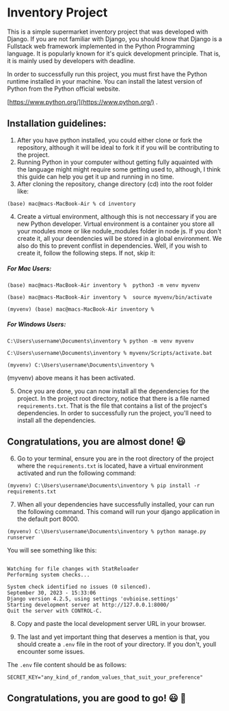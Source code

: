 # Inventory Project

This is a simple supermarket inventory project that was developed with Django. If you are not familiar with Django, you should know that Django is a Fullstack web framework implemented in the Python Programming language. It is popularly known for it's quick development principle. That is, it is mainly used by developers with deadline.

In order to successfully run this project, you must first have the Python runtime installed in your machine. You can install the latest version of Python from the Python official website.

[https://www.python.org/](https://www.python.org/) .

## Installation guidelines:
1. After you have python installed, you could either clone or fork the repository, although it will be ideal to fork it if you will be contributing to the project.
2. Running Python in your computer without getting fully aquainted with the language might might require some getting used to, although, I think this guide can help you get it up and running in no time.
3. After cloning the repository, change directory (cd) into the root folder like:
```shell
(base) mac@macs-MacBook-Air % cd inventory
```
4. Create a virtual environment, although this is not neccessary if you are new Python developer. Virtual environment is a container you store all your modules more or like nodule_modules folder in node js. If you don't create it, all your deendencies will be stored in a global environment. We also do this to prevent conflist in dependencies. Well, if you wish to create it, follow the following steps. If not, skip it:

##### For Mac Users:
```
(base) mac@macs-MacBook-Air inventory %  python3 -m venv myvenv

(base) mac@macs-MacBook-Air inventory %  source myvenv/bin/activate

(myvenv) (base) mac@macs-MacBook-Air inventory % 

```
##### For Windows Users:
```
C:\Users\username\Documents\inventory % python -m venv myvenv

C:\Users\username\Documents\inventory % myvenv/Scripts/activate.bat

(myvenv) C:\Users\username\Documents\inventory %

```

(myvenv) above means it has been activated.

5. Once you are done, you can now install all the dependencies for the project. In the project root directory, notice that there is a file named `requirements.txt`. That is the file that contains a list of the project's dependencies. In order to successfully run the project, you'll need to install all the dependencies.

## Congratulations, you are almost done! :smiley:

6. Go to your terminal, ensure you are in the root directory of the project where the `requirements.txt` is located, have a virtual environment activated and run the following command:

```shell
(myvenv) C:\Users\username\Documents\inventory % pip install -r requirements.txt
```
7. When all your dependencies have successfully installed, your can run the following command. This comand will run your django application in the default port 8000.

```shell
(myvenv) C:\Users\username\Documents\inventory % python manage.py runserver

```

You will see something like this:

```

Watching for file changes with StatReloader
Performing system checks...

System check identified no issues (0 silenced).
September 30, 2023 - 15:33:06
Django version 4.2.5, using settings 'ovbioise.settings'
Starting development server at http://127.0.0.1:8000/
Quit the server with CONTROL-C.
```

8. Copy and paste the local development server URL in your browser.

9. The last and yet important thing that deserves a mention is that, you should create a `.env` file in the root of your directory. If you don't, youll encounter some issues.

The `.env` file content should be as follows:

```
SECRET_KEY="any_kind_of_random_values_that_suit_your_preference"

```

## Congratulations, you are good to go! :smiley: :rocket:
